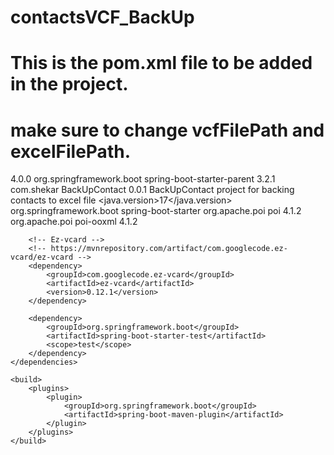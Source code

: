 # contactsVCF_BackUp
# This is the pom.xml file to be added in the project.
# make sure to change vcfFilePath and excelFilePath.


<?xml version="1.0" encoding="UTF-8"?>
<project xmlns="http://maven.apache.org/POM/4.0.0"
	xmlns:xsi="http://www.w3.org/2001/XMLSchema-instance"
	xsi:schemaLocation="http://maven.apache.org/POM/4.0.0 https://maven.apache.org/xsd/maven-4.0.0.xsd">
	<modelVersion>4.0.0</modelVersion>
	<parent>
		<groupId>org.springframework.boot</groupId>
		<artifactId>spring-boot-starter-parent</artifactId>
		<version>3.2.1</version>
		<relativePath /> <!-- lookup parent from repository -->
	</parent>
	<groupId>com.shekar</groupId>
	<artifactId>BackUpContact</artifactId>
	<version>0.0.1</version>
	<name>BackUpContact</name>
	<description>project for backing contacts to excel file</description>
	<properties>
		<java.version>17</java.version>
	</properties>
	<dependencies>
		<dependency>
			<groupId>org.springframework.boot</groupId>
			<artifactId>spring-boot-starter</artifactId>
		</dependency>
		<dependency>
			<groupId>org.apache.poi</groupId>
			<artifactId>poi</artifactId>
			<version>4.1.2</version>
		</dependency>
		<dependency>
			<groupId>org.apache.poi</groupId>
			<artifactId>poi-ooxml</artifactId>
			<version>4.1.2</version>
		</dependency>

		<!-- Ez-vcard -->
		<!-- https://mvnrepository.com/artifact/com.googlecode.ez-vcard/ez-vcard -->
		<dependency>
			<groupId>com.googlecode.ez-vcard</groupId>
			<artifactId>ez-vcard</artifactId>
			<version>0.12.1</version>
		</dependency>

		<dependency>
			<groupId>org.springframework.boot</groupId>
			<artifactId>spring-boot-starter-test</artifactId>
			<scope>test</scope>
		</dependency>
	</dependencies>

	<build>
		<plugins>
			<plugin>
				<groupId>org.springframework.boot</groupId>
				<artifactId>spring-boot-maven-plugin</artifactId>
			</plugin>
		</plugins>
	</build>

</project>

